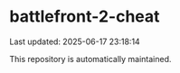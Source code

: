 # battlefront-2-cheat

Last updated: 2025-06-17 23:18:14

This repository is automatically maintained.
